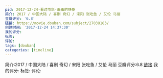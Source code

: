 ```yaml
---
pid: 2017-12-24-看过电影-羞羞的铁拳
简介: 2017 / 中国大陆 / 喜剧 奇幻 / 宋阳 张吃鱼 / 艾伦 马丽
豆瓣评分: '6.8'
链接: https://movie.douban.com/subject/27038183/
创建时间: '2017-12-24 14:37:30'
我的评分:
标签:
评论:
tags: [douban]
categories: [timeline]
---
```

简介:2017 / 中国大陆 / 喜剧 奇幻 / 宋阳 张吃鱼 / 艾伦 马丽
豆瓣评分:6.8
[链接](https://movie.douban.com/subject/27038183/)
我的评分:
标签:
评论:
